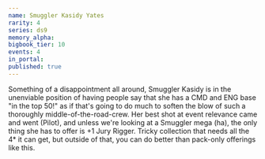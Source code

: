 ```yaml
---
name: Smuggler Kasidy Yates
rarity: 4
series: ds9
memory_alpha:
bigbook_tier: 10
events: 4
in_portal:
published: true
---
```


Something of a disappointment all around, Smuggler Kasidy is in the unenviable position of having people say that she has a CMD and ENG base "in the top 50!" as if that's going to do much to soften the blow of such a thoroughly middle-of-the-road-crew. Her best shot at event relevance came and went (Pilot), and unless we're looking at a Smuggler mega (ha), the only thing she has to offer is +1 Jury Rigger. Tricky collection that needs all the 4* it can get, but outside of that, you can do better than pack-only offerings like this.
